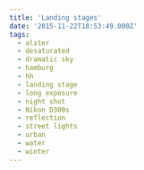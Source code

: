```yaml
---
title: 'Landing stages'
date: '2015-11-22T18:53:49.000Z'
tags:
  - alster
  - desaturated
  - dramatic sky
  - hamburg
  - hh
  - landing stage
  - long exposure
  - night shot
  - Nikon D300s
  - reflection
  - street lights
  - urban
  - water
  - winter
---
```

